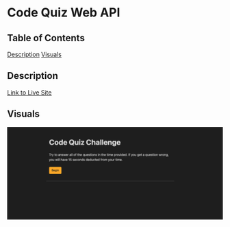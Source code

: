 # Code Quiz Web API

## Table of Contents

[Description](#description)
[Visuals](#visuals)

## Description
[Link to Live Site]()


## Visuals
![Screenshot of Live Site](./assets/images/code-quiz.jpg)